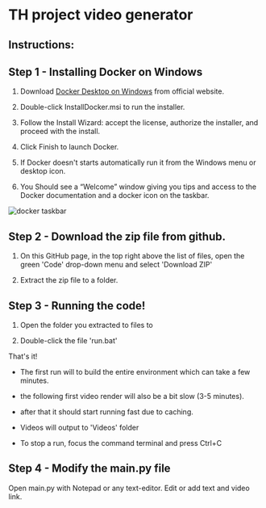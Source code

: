 # TH project video generator

## Instructions:


## Step 1 - Installing Docker on Windows
1. Download [Docker Desktop on Windows](https://docs.docker.com/desktop/install/windows-install/) from official website.

2. Double-click InstallDocker.msi to run the installer.
3. Follow the Install Wizard: accept the license, authorize the installer, and proceed with the install.
4. Click Finish to launch Docker.
5. If Docker doesn't starts automatically run it from the Windows menu or desktop icon.
6. You Should see a “Welcome” window giving you tips and access to the Docker documentation and a docker icon on the taskbar.
   
![docker taskbar](https://i.stack.imgur.com/PtNli.png)


## Step 2 - Download the zip file from github.

1. On this GitHub page, in the top right above the list of files, open the green 'Code' drop-down menu and select 'Download ZIP'

2. Extract the zip file to a folder.

## Step 3 - Running the code!

1. Open the folder you extracted to files to

2. Double-click the file 'run.bat'

That's it!

* The first run will to build the entire environment which can take a few minutes.
* the following first video render will also be a bit slow (3-5 minutes).
* after that it should start running fast due to caching.


* Videos will output to 'Videos' folder
* To stop a run, focus the command terminal and press Ctrl+C

## Step 4 - Modify the main.py file

Open main.py with Notepad or any text-editor.
Edit or add text and video link.







